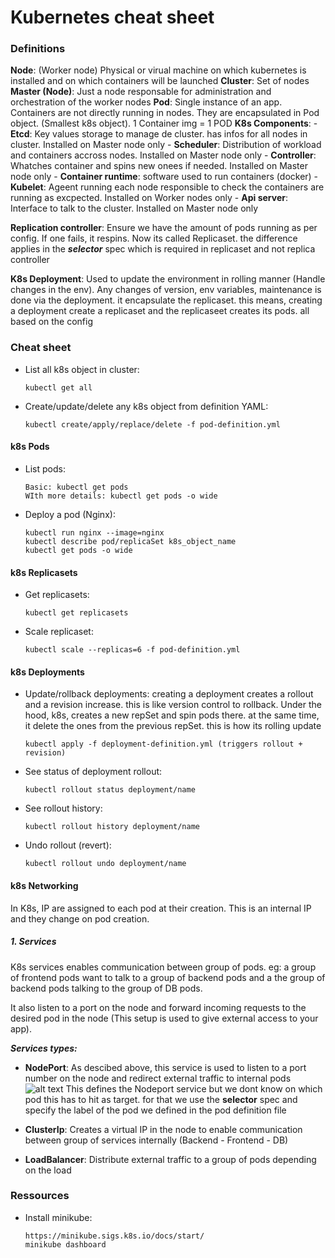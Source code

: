 # Kubernetes cheat sheet 

### Definitions

**Node**: (Worker node) Physical or virual machine on which kubernetes is installed and on which containers will be launched
**Cluster**: Set of nodes
**Master (Node)**: Just a node responsable for administration and orchestration of the worker nodes
**Pod**: Single instance of an app. Containers are not directly running in nodes. They are encapsulated in Pod object. (Smallest k8s object). 1 Container img = 1 POD
**K8s Components**:
    - **Etcd**: Key values storage to manage de cluster. has infos for all nodes in cluster. Installed on Master node only
    - **Scheduler**: Distribution of workload and containers accross nodes. Installed on Master node only
    - **Controller**: Whatches container and spins new onees if needed. Installed on Master node only
    - **Container runtime**: software used to run containers (docker)
    - **Kubelet**: Ageent running each node responsible to check the containers are running as excpected. Installed on Worker nodes only
    - **Api server**: Interface to talk to the cluster. Installed on Master node only
  
**Replication controller**: Ensure we have the amount of pods running as per config. If one fails, it respins. Now its called Replicaset. the difference applies in the ***selector*** spec which is required in replicaset and not replica controller

**K8s Deployment**: Used to update the environment in rolling manner (Handle changes in the env). Any changes of version, env variables, maintenance is done via the deployment. it encapsulate the replicaset. this means, creating a deployment create a replicaset and the replicaseet creates its pods. all based on the config

### Cheat sheet

- List all k8s object in cluster: 
    ```
    kubectl get all
    ```  
- Create/update/delete any k8s object from definition YAML: 
    ```
    kubectl create/apply/replace/delete -f pod-definition.yml
    ```

#### k8s Pods
- List pods: 
    ```
    Basic: kubectl get pods
    WIth more details: kubectl get pods -o wide
    ```  
- Deploy a pod (Nginx): 
    ```
    kubectl run nginx --image=nginx
    kubectl describe pod/replicaSet k8s_object_name
    kubectl get pods -o wide
    ``` 

#### k8s Replicasets
- Get replicasets: 
    ```
    kubectl get replicasets
    ```
- Scale replicaset: 
    ```
    kubectl scale --replicas=6 -f pod-definition.yml
    ```
#### k8s Deployments
- Update/rollback deployments: creating a deployment creates a rollout and a revision increase. this is like version control to rollback. Under the hood, k8s, creates a new repSet and spin pods there. at the same time, it delete the ones from the previous repSet. this is how its rolling update
    ```
    kubectl apply -f deployment-definition.yml (triggers rollout + revision)
    ```
- See status of deployment rollout: 
    ```
    kubectl rollout status deployment/name
    ```
- See rollout history: 
    ```
    kubectl rollout history deployment/name
    ```
- Undo rollout (revert): 
    ```
    kubectl rollout undo deployment/name
    ```

#### k8s Networking

In K8s, IP are assigned to each pod at their creation. This is an internal IP and they change on pod creation.

##### 1. Services
K8s services enables communication between group of pods. eg: a group of frontend pods want to talk to a group of backend pods and a the group of backend pods talking to the group of DB pods.

It also listen to a port on the node and forward incoming requests to the desired pod in the node (This setup is used to give external access to your app).

***Services types:***
- **NodePort**: As descibed above, this service is used to listen to a port number on the node and redirect external traffic to internal pods
![alt text](https://raw.githubusercontent.com/kesylo/Trainings/master/Images/service-nodeport.png)
This defines the Nodeport service but we dont know on which pod this has to hit as target. for that we use the **selector** spec and specify the label of the pod we defined in the pod definition file


- **ClusterIp**: Creates a virtual IP in the node to enable communication between group of services internally (Backend - Frontend - DB)

- **LoadBalancer**: Distribute external traffic to a group of pods depending on the load


### Ressources

- Install minikube: 
    ```
    https://minikube.sigs.k8s.io/docs/start/
    minikube dashboard
    ```
